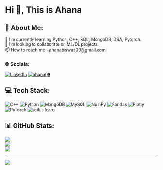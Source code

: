 # Hi 👋, This is Ahana

## 💫 About Me:
🌱 I’m currently learning Python, C++, SQL, MongoDB, DSA, Pytorch.<br>👯 I’m looking to collaborate on ML/DL projects.<br>📫 How to reach me - ahanabiswas09@gmail.com


### 🌐 Socials:
[![LinkedIn](https://img.shields.io/badge/LinkedIn-%230077B5.svg?logo=linkedin&logoColor=white)](https://www.linkedin.com/in/ahana-biswas-7aa1a2202/) 
[![ahana09](https://road-to-kaggle-grandmaster.vercel.app/api/simple/ahana09)](https://www.kaggle.com/ahana09)

## 💻 Tech Stack:
![C++](https://img.shields.io/badge/c++-%2300599C.svg?style=for-the-badge&logo=c%2B%2B&logoColor=white) ![Python](https://img.shields.io/badge/python-3670A0?style=for-the-badge&logo=python&logoColor=ffdd54) ![MongoDB](https://img.shields.io/badge/MongoDB-%234ea94b.svg?style=for-the-badge&logo=mongodb&logoColor=white) ![MySQL](https://img.shields.io/badge/mysql-%2300f.svg?style=for-the-badge&logo=mysql&logoColor=white) ![NumPy](https://img.shields.io/badge/numpy-%23013243.svg?style=for-the-badge&logo=numpy&logoColor=white) ![Pandas](https://img.shields.io/badge/pandas-%23150458.svg?style=for-the-badge&logo=pandas&logoColor=white) ![Plotly](https://img.shields.io/badge/Plotly-%233F4F75.svg?style=for-the-badge&logo=plotly&logoColor=white) ![PyTorch](https://img.shields.io/badge/PyTorch-%23EE4C2C.svg?style=for-the-badge&logo=PyTorch&logoColor=white) ![scikit-learn](https://img.shields.io/badge/scikit--learn-%23F7931E.svg?style=for-the-badge&logo=scikit-learn&logoColor=white)
## 📊 GitHub Stats:
![](https://github-readme-stats.vercel.app/api?username=ahana02&theme=tokyonight&hide_border=false&include_all_commits=false&count_private=false)<br/>
![](https://github-readme-streak-stats.herokuapp.com/?user=ahana02&theme=tokyonight&hide_border=false)<br/>
![](https://github-readme-stats.vercel.app/api/top-langs/?username=ahana02&theme=tokyonight&hide_border=false&include_all_commits=false&count_private=false&layout=compact)

---
[![](https://visitcount.itsvg.in/api?id=ahana02&icon=0&color=0)](https://visitcount.itsvg.in)

<!-- Proudly created with GPRM ( https://gprm.itsvg.in ) -->
